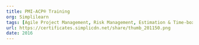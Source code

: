 ```yaml
---
title: PMI-ACP® Training
org: Simplilearn
tags: [Agile Project Management, Risk Management, Estimation & Time-boxing, Agile metrics and tools, Development Practices]
url: https://certificates.simplicdn.net/share/thumb_201150.png
date: 2016
---
```


<!-- The Tactical Emergency Medical Technician (TEMT) certification trains healthcare professionals to provide advanced medical care in tactical and high-risk environments, such as law enforcement operations, military settings, or emergency response scenarios. TEMTs are trained to rapidly assess and treat traumatic injuries, stabilize patients in adverse conditions, and closely collaborate with tactical and rescue teams to ensure the safety and well-being of victims. -->
